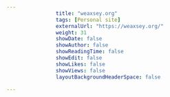 ---
                title: "weaxsey.org"
                tags: [Personal site]
                externalUrl: "https://weaxsey.org/"
                weight: 31
                showDate: false
                showAuthor: false
                showReadingTime: false
                showEdit: false
                showLikes: false
                showViews: false
                layoutBackgroundHeaderSpace: false
                ---
